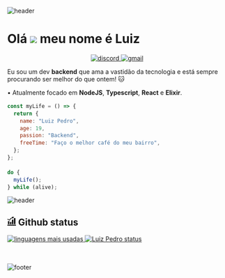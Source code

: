 ![header](https://capsule-render.vercel.app/api?type=waving&color=bd93f9&height=220&section=header)

# Olá <img src="https://raw.githubusercontent.com/MartinHeinz/MartinHeinz/master/wave.gif" width="30px"> meu nome é Luiz

<p align="center">
    <a href="https://discord.com/channels/@me/833330477447381012">
        <img src="https://img.shields.io/badge/LuizPedro-8385-7289DA?style=flat-square&logo=discord&logoColor=white" alt="discord" />
    </a>
    <a href="mailto:luizpedrosousa64@gmail.com">
        <img src="https://img.shields.io/badge/-luizpedrosousa64@gmail.com-7289DA?style=flat-square&logo=Gmail&logoColor=white&link=mailto:luizpedrosousa65@gmail.com" alt="gmail"/>
    </a>
</p>

Eu sou um dev **backend** que ama a vastidão da tecnologia e está sempre procurando ser melhor do que ontem! :cat:

• Atualmente focado em **NodeJS**, **Typescript**, **React** e **Elixir**. 


```javascript
const myLife = () => {
  return {
    name: "Luiz Pedro",
    age: 19,
    passion: "Backend",
    freeTime: "Faço o melhor café do meu bairro",
  };
};

do {
  myLife();
} while (alive);
```

![header](https://capsule-render.vercel.app/api?type=rect&color=ff5555&height=2&section=header)

## <img src=".Github/icons/statistics.svg" width ="20px" alt="statistics"/> Github status

<a href="https://github.com/LuizPedroSousa">
  <img height="150em" src="https://github-readme-stats.vercel.app/api/top-langs/?username=LuizPedroSousa&theme=dracula&show_icons=true&layout=compact" alt="linguagens mais usadas">
  <img height="150em" src="https://github-readme-stats.vercel.app/api?username=LuizPedroSousa&theme=dracula&show_icons=true" alt="Luiz Pedro status" />
</a>
<br/>
<br/>
<br/>

![footer](https://capsule-render.vercel.app/api?type=waving&color=bd93f9&height=220&section=footer)
